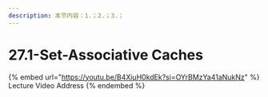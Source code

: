 ```yaml
---
description: 本节内容：1.；2.；3.；
---
```


# 27.1-Set-Associative Caches

{% embed url="https://youtu.be/B4XiuH0kdEk?si=OYrBMzYa41aNukNz" %}
Lecture Video Address
{% endembed %}
